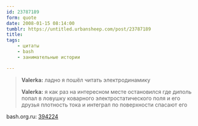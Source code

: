 ```yaml
---
id: 23787189
form: quote
date: 2008-01-15 08:14:00
tumblr: https://untitled.urbansheep.com/post/23787189
title: 
tags:
    - цитаты
    - bash
    - занимательные истории

---
```


<blockquote>
<p><strong>Valerka:</strong> ладно я пошёл читать электродинамику</p>

<p><strong>Valerka:</strong> я как раз на интересном месте остановился где диполь попал в ловушку коварного электростатического поля и его друзья плотность тока и интеграл по поверхности спасают его</p>
</blockquote>

bash.org.ru: <a href="http://bash.org.ru/quote/394224">394224</a>
